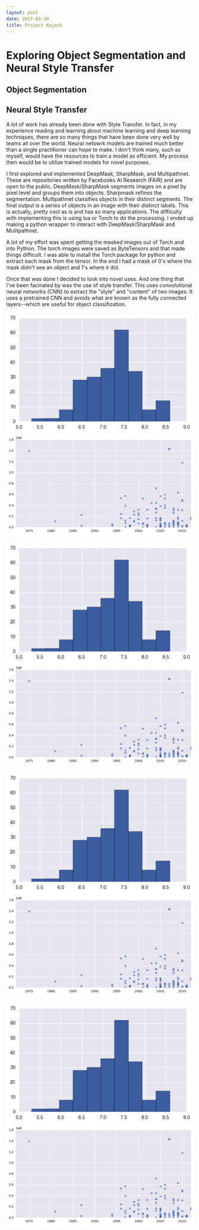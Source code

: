 ```yaml
---
layout: post
date: 2017-03-30
title: Project Kojack
---
```

# Exploring Object Segmentation and Neural Style Transfer
## Object Segmentation

## Neural Style Transfer

A lot of work has already been done with Style Transfer. 
In fact, in my experience reading and learning about machine learning and deep learning techniques, there are so many things that have been done very well by teams all over the world.
Neural netowrk models are trained much better than a single practitioner can hope to make. I don't think many, such as myself, would have the resources to train a model as efficient.
My process then would be to utilize trained models for novel purposes. 

I first explored and implemented DeepMask, SharpMask, and Multipathnet. These are repositories written by Facebooks AI Research (FAIR) and are open to the public.
DeepMask/SharpMask segments images on a pixel by pixel level and groups them into objects. Sharpmask refines the segmentation.
Multipathnet classifies objects in their distinct segments. 
The final output is a series of objects in an image with their distinct labels. 
This is actually, pretty cool as is and has so many applications. The difficulty with implementing this is using lua or Torch to do the processing.
I ended up making a python wrapper to interact with DeepMask/SharpMask and Mulitpathnet.

A lot of my effort was spent getting the masked images out of Torch and into Python. The torch images were saved as ByteTensors and that made things difficult.
I was able to install the Torch package for python and extract each mask from the tensor. In the end I had a mask of 0's where the mask didn't see an object and 1's where it did.

Once that was done I decided to look into novel uses. And one thing that I've been facinated by was the use of style transfer. 
This uses convolutional neural networks (CNN) to extract the "style" and "content" of two images. 
It uses a pretrained CNN and avoids what are known as the fully connected layers--which are useful for object classification.




![alt](/images/blogLuther/imdbhist.png)  
![alt](/images/blogLuther/year_gross.png)    
![alt](/images/blogLuther/imdbhist.png)  
![alt](/images/blogLuther/year_gross.png)    
![alt](/images/blogLuther/imdbhist.png)  
![alt](/images/blogLuther/year_gross.png)    
![alt](/images/blogLuther/imdbhist.png)  
![alt](/images/blogLuther/year_gross.png)    
